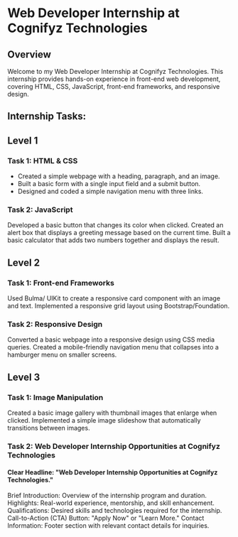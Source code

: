 # Web Developer Internship at Cognifyz Technologies
## Overview
Welcome to my Web Developer Internship at Cognifyz Technologies. This internship provides hands-on experience in front-end web development, covering HTML, CSS, JavaScript, front-end frameworks, and responsive design.

## Internship Tasks:
## Level 1

### Task 1: HTML & CSS
* Created a simple webpage with a heading, paragraph, and an image.
* Built a basic form with a single input field and a submit button.
* Designed and coded a simple navigation menu with three links.

### Task 2: JavaScript
Developed a basic button that changes its color when clicked.
Created an alert box that displays a greeting message based on the current time.
Built a basic calculator that adds two numbers together and displays the result.

## Level 2

### Task 1: Front-end Frameworks
Used Bulma/ UIKit to create a responsive card component with an image and text.
Implemented a responsive grid layout using Bootstrap/Foundation.

### Task 2: Responsive Design
Converted a basic webpage into a responsive design using CSS media queries.
Created a mobile-friendly navigation menu that collapses into a hamburger menu on smaller screens.

## Level 3

### Task 1: Image Manipulation
Created a basic image gallery with thumbnail images that enlarge when clicked.
Implemented a simple image slideshow that automatically transitions between images.

### Task 2: Web Developer Internship Opportunities at Cognifyz Technologies

#### Clear Headline: "Web Developer Internship Opportunities at Cognifyz Technologies."
Brief Introduction: Overview of the internship program and duration.
Highlights: Real-world experience, mentorship, and skill enhancement.
Qualifications: Desired skills and technologies required for the internship.
Call-to-Action (CTA) Button: "Apply Now" or "Learn More."
Contact Information: Footer section with relevant contact details for inquiries.
